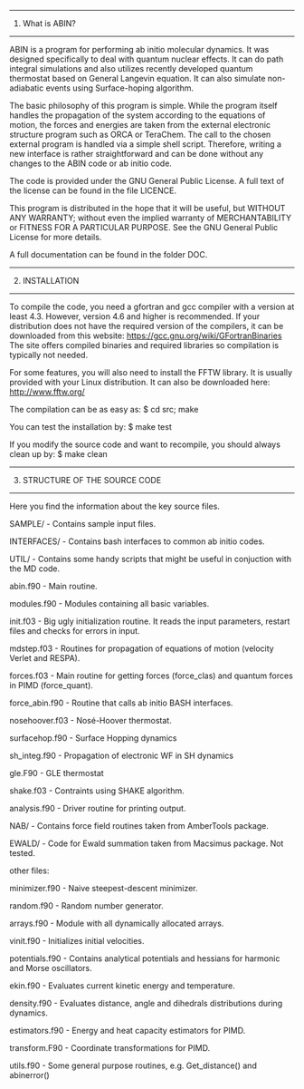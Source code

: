 
----------------
1. What is ABIN?
----------------

ABIN is a program for performing ab initio molecular dynamics. It was designed specifically to deal with quantum nuclear effects. It can do path integral simulations and also utilizes recently developed quantum thermostat based on General Langevin equation. It can also simulate non-adiabatic events using Surface-hoping algorithm.

The basic philosophy of this program is simple. While the program itself handles the propagation of the system according to the equations of motion, the forces and energies are taken from the external electronic structure program such as ORCA or TeraChem. The call to the chosen external program is handled via a simple shell script. Therefore, writing a new interface is rather straightforward and can be done without any changes to the ABIN code or ab initio code.

The code is provided under the GNU General Public License.
A full text of the license can be found in the file LICENCE.

 This program is distributed in the hope that it will be useful,
 but WITHOUT ANY WARRANTY; without even the implied warranty of
 MERCHANTABILITY or FITNESS FOR A PARTICULAR PURPOSE.  See the
 GNU General Public License for more details.

A full documentation can be found in the folder DOC.

---------------
2. INSTALLATION
---------------
To compile the code, you need a gfortran and gcc compiler with a version at least 4.3.
However, version 4.6 and higher is recommended.
If your distribution does not have the required version of the compilers, it can be downloaded from this website:
https://gcc.gnu.org/wiki/GFortranBinaries
The site offers compiled binaries and required libraries so compilation is typically not needed.

For some features, you will also need to install the FFTW library. It is usually provided with your Linux distribution.
It can also be downloaded here: http://www.fftw.org/

The compilation can be as easy as: 
$ cd src; make

You can test the installation by:
$ make test

If you modify the source code and want to recompile, you should always clean up by:
$ make  clean

-------------------------------
3. STRUCTURE OF THE SOURCE CODE
-------------------------------

Here you find the information about the key source files.

SAMPLE/     - Contains sample input files.

INTERFACES/ - Contains bash interfaces to common ab initio codes.

UTIL/       - Contains some handy scripts that might be useful in conjuction with the MD code.


abin.f90       - Main routine.

modules.f90    - Modules containing all basic variables.

init.f03       - Big ugly initialization routine. It reads the input parameters, restart files and checks for errors in input.

mdstep.f03     - Routines for propagation of equations of motion (velocity Verlet and RESPA).

forces.f03     - Main routine for getting forces (force_clas) and quantum forces in PIMD (force_quant).

force_abin.f90 - Routine that calls ab initio BASH interfaces.

nosehoover.f03 - Nosé-Hoover thermostat.

surfacehop.f90 - Surface Hopping dynamics

sh_integ.f90   - Propagation of electronic WF in SH dynamics 

gle.F90        - GLE thermostat

shake.f03      - Contraints using SHAKE algorithm.

analysis.f90   - Driver routine for printing output.

NAB/           - Contains force field routines taken from AmberTools package.

EWALD/         - Code for Ewald summation taken from Macsimus package. Not tested.


other files:

minimizer.f90  - Naive steepest-descent minimizer.

random.f90     - Random number generator.

arrays.f90     - Module with all dynamically allocated arrays.

vinit.f90      - Initializes initial velocities.

potentials.f90 - Contains analytical potentials and hessians for harmonic and Morse oscillators.

ekin.f90       - Evaluates current kinetic energy and temperature.

density.f90    - Evaluates distance, angle and dihedrals distributions during dynamics.

estimators.f90 - Energy and heat capacity estimators for PIMD.

transform.F90  - Coordinate transformations for PIMD.

utils.f90      - Some general purpose routines, e.g. Get_distance() and abinerror()    

